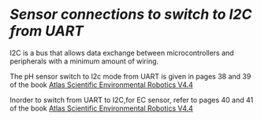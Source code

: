 
# *Sensor connections to switch to I2C from UART*

I2C is a bus that allows data exchange between microcontrollers and peripherals with a minimum amount of wiring.

The pH sensor switch to I2c mode from UART is given in pages 38 and 39 of the book [Atlas Scientific Environmental Robotics V4.4](https://www.atlas-scientific.com/_files/_datasheets/_circuit/pH_EZO_datasheet.pdf)

Inorder to switch from UART to I2C,for EC sensor, refer to pages 40 and 41 of the book [Atlas Scientific Environmental Robotics V4.4](https://www.atlas-scientific.com/_files/_datasheets/_circuit/pH_EZO_datasheet.pdf)
